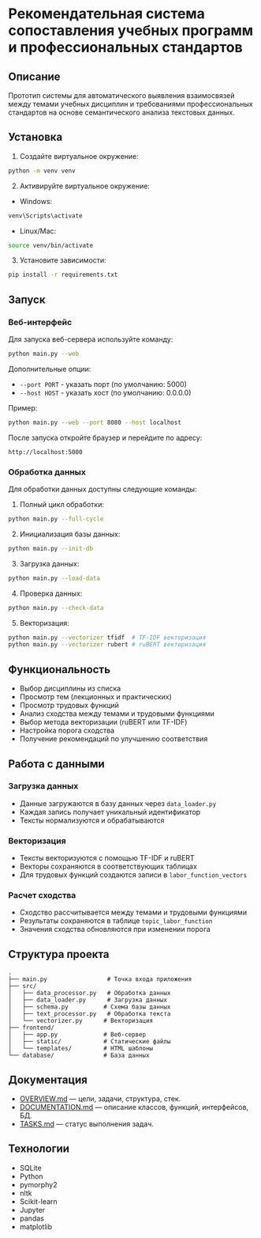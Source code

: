 # Рекомендательная система сопоставления учебных программ и профессиональных стандартов

## Описание
Прототип системы для автоматического выявления взаимосвязей между темами учебных дисциплин и требованиями профессиональных стандартов на основе семантического анализа текстовых данных.

## Установка

1. Создайте виртуальное окружение:
```bash
python -m venv venv
```

2. Активируйте виртуальное окружение:
- Windows:
```bash
venv\Scripts\activate
```
- Linux/Mac:
```bash
source venv/bin/activate
```

3. Установите зависимости:
```bash
pip install -r requirements.txt
```

## Запуск

### Веб-интерфейс
Для запуска веб-сервера используйте команду:
```bash
python main.py --web
```

Дополнительные опции:
- `--port PORT` - указать порт (по умолчанию: 5000)
- `--host HOST` - указать хост (по умолчанию: 0.0.0.0)

Пример:
```bash
python main.py --web --port 8080 --host localhost
```

После запуска откройте браузер и перейдите по адресу:
```
http://localhost:5000
```

### Обработка данных
Для обработки данных доступны следующие команды:

1. Полный цикл обработки:
```bash
python main.py --full-cycle
```

2. Инициализация базы данных:
```bash
python main.py --init-db
```

3. Загрузка данных:
```bash
python main.py --load-data
```

4. Проверка данных:
```bash
python main.py --check-data
```

5. Векторизация:
```bash
python main.py --vectorizer tfidf  # TF-IDF векторизация
python main.py --vectorizer rubert # ruBERT векторизация
```

## Функциональность

- Выбор дисциплины из списка
- Просмотр тем (лекционных и практических)
- Просмотр трудовых функций
- Анализ сходства между темами и трудовыми функциями
- Выбор метода векторизации (ruBERT или TF-IDF)
- Настройка порога сходства
- Получение рекомендаций по улучшению соответствия

## Работа с данными

### Загрузка данных
- Данные загружаются в базу данных через `data_loader.py`
- Каждая запись получает уникальный идентификатор
- Тексты нормализуются и обрабатываются

### Векторизация
- Тексты векторизуются с помощью TF-IDF и ruBERT
- Векторы сохраняются в соответствующих таблицах
- Для трудовых функций создаются записи в `labor_function_vectors`

### Расчет сходства
- Сходство рассчитывается между темами и трудовыми функциями
- Результаты сохраняются в таблице `topic_labor_function`
- Значения сходства обновляются при изменении порога

## Структура проекта

```
.
├── main.py                 # Точка входа приложения
├── src/
│   ├── data_processor.py   # Обработка данных
│   ├── data_loader.py      # Загрузка данных
│   ├── schema.py          # Схема базы данных
│   ├── text_processor.py   # Обработка текста
│   └── vectorizer.py      # Векторизация
├── frontend/
│   ├── app.py             # Веб-сервер
│   ├── static/            # Статические файлы
│   └── templates/         # HTML шаблоны
└── database/              # База данных
```

## Документация
- [OVERVIEW.md](OVERVIEW.md) — цели, задачи, структура, стек.
- [DOCUMENTATION.md](DOCUMENTATION.md) — описание классов, функций, интерфейсов, БД.
- [TASKS.md](TASKS.md) — статус выполнения задач.

## Технологии
- SQLite
- Python
- pymorphy2
- nltk
- Scikit-learn
- Jupyter
- pandas
- matplotlib
